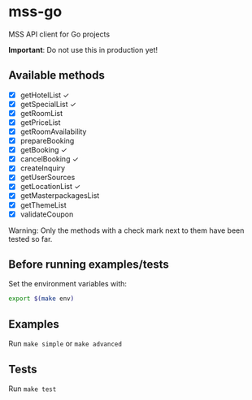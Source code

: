 # mss-go

MSS API client for Go projects

**Important**: Do not use this in production yet!

## Available methods

- [x] getHotelList ✓
- [x] getSpecialList ✓
- [x] getRoomList
- [x] getPriceList
- [x] getRoomAvailability
- [x] prepareBooking
- [x] getBooking ✓
- [x] cancelBooking ✓
- [x] createInquiry
- [x] getUserSources
- [x] getLocationList ✓
- [x] getMasterpackagesList
- [x] getThemeList
- [x] validateCoupon

Warning: Only the methods with a check mark next to them have been tested so far.

## Before running examples/tests

Set the environment variables with:

```Bash
export $(make env)
```

## Examples

Run `make simple` or `make advanced`

## Tests

Run `make test`
